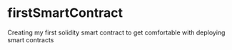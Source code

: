 # firstSmartContract
Creating my first solidity smart contract to get comfortable with deploying smart contracts
